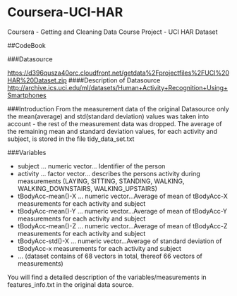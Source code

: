 # Coursera-UCI-HAR
Coursera - Getting and Cleaning Data Course Project - UCI HAR Dataset

##CodeBook

###Datasource

https://d396qusza40orc.cloudfront.net/getdata%2Fprojectfiles%2FUCI%20HAR%20Dataset.zip
####Description of Datasource
http://archive.ics.uci.edu/ml/datasets/Human+Activity+Recognition+Using+Smartphones

###Introduction
From the measurement data of the original Datasource only the mean(average) and std(standard deviation) values was taken into account - the rest of the measurement data was dropped.
The average of the remaining mean and standard deviation values, for each activity and subject, is stored in the file tidy_data_set.txt

###Variables
* subject                 ... numeric vector... Identifier of the person
* activity                ... factor vector... describes the persons activity during measurements (LAYING, SITTING, STANDING, WALKING, WALKING_DOWNSTAIRS, WALKING_UPSTAIRS)
* tBodyAcc-mean()-X       ... numeric vector...Average of mean of tBodyAcc-X measurements for each activity and subject 
* tBodyAcc-mean()-Y       ... numeric vector...Average of mean of tBodyAcc-Y measurements for each activity and subject 
* tBodyAcc-mean()-Z       ... numeric vector...Average of mean of tBodyAcc-Z measurements for each activity and subject
* tBodyAcc-std()-X        ... numeric vector...Average of standard deviation of tBodyAcc-x measurements for each activity and subject
* …
(dataset contains of 68 vectors in total, thereof 66 vectors of measurements)

You will find a detailed description of the variables/measurements in features_info.txt in the original data source.
